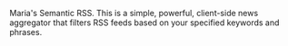 Maria's Semantic RSS. This is a simple, powerful, client-side news aggregator that filters RSS feeds based on your specified keywords and phrases.

